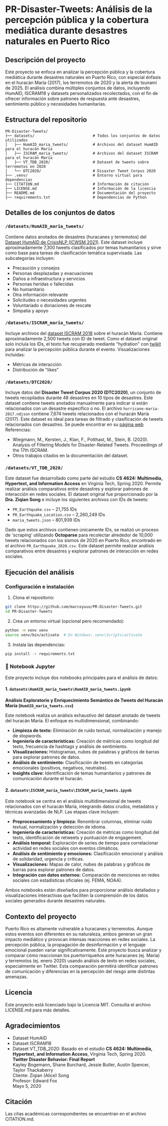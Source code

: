 # PR-Disaster-Tweets: Análisis de la percepción pública y la cobertura mediática durante desastres naturales en Puerto Rico

## Descripción del proyecto
Este proyecto se enfoca en analizar la percepción pública y la cobertura mediática durante desastres naturales en Puerto Rico, con especial énfasis en el huracán María (2017), los terremotos de 2020 y la alerta de tsunami de 2025. El análisis combina múltiples conjuntos de datos, incluyendo HumAID, ISCRAM18 y datasets personalizados recolectados, con el fin de ofrecer información sobre patrones de respuesta ante desastres, sentimiento público y necesidades humanitarias.

## Estructura del repositorio
```
PR-Disaster-Tweets/
├── datasets/                          # Todos los conjuntos de datos utilizados
│   ├── HumAID_maria_tweets/           # Archivos del dataset HumAID para el huracán María
│   ├── ISCRAM_maria_tweets/           # Archivos del dataset ISCRAM para el huracán María
│   ├── VT_TDB_2020/                   # Dataset de tweets sobre terremotos en 2020
│   └── DTC2020/                       # Disaster Tweet Corpus 2020
├── .venv/                             # Entorno virtual para dependencias
├── CITATION.md                        # Información de citación
├── LICENSE.md                         # Información de la licencia
├── README.md                          # Documentación del proyecto
├── requirements.txt                   # Dependencias de Python
```

## Detalles de los conjuntos de datos

### `/datasets/HumAID_maria_tweets/`
Contiene datos anotados de desastres (huracanes y terremotos) del [Dataset HumAID de CrisisNLP (ICWSM 2021)](https://crisisnlp.qcri.org/humaid_dataset). Este dataset incluye aproximadamente 7,300 tweets clasificados por temas humanitarios y sirve como base para tareas de clasificación temática supervisada. Las subcategorías incluyen:
- Precaución y consejos
- Personas desplazadas y evacuaciones
- Daños a infraestructura y servicios
- Personas heridas o fallecidas
- No humanitario
- Otra información relevante
- Solicitudes o necesidades urgentes
- Voluntariado o donaciones de rescate
- Simpatía y apoyo

### `/datasets/ISCRAM_maria_tweets/`
Incluye archivos del [dataset ISCRAM 2018](https://arxiv.org/pdf/1805.05144) sobre el huracán María. Contiene aproximadamente 2,500 tweets con ID de tweet. Como el dataset original solo incluía los IDs, el texto fue recuperado mediante "hydration" con [twikit](https://github.com/d60/twikit) para analizar la percepción pública durante el evento. Visualizaciones incluidas:
- Métricas de interacción
- Distribución de "likes"

### `/datasets/DTC2020/`
Incluye datos del **Disaster Tweet Corpus 2020 (DTC2020)**, un conjunto de tweets recopilados durante 48 desastres en 10 tipos de desastres. Este dataset contiene tweets anotados manualmente para indicar si están relacionados con un desastre específico o no. El archivo `hurricane-maria-2017.ndjson` contiene 7,674 tweets relacionados con el huracán María (2017). Este dataset es ideal para tareas de filtrado y clasificación de tweets relacionados con desastres. Se puede encontrar en su [página web](https://zenodo.org/records/3713920#:~:text=Disaster%20Tweet%20Corpus%202020%20,to%20this%20disaster%20or)
Referencias:
- Wiegmann, M., Kersten, J., Klan, F., Potthast, M., Stein, B. (2020). Analysis of Filtering Models for Disaster-Related Tweets. Proceedings of the 17th ISCRAM.
- Otros trabajos citados en la documentación del dataset.

### `/datasets/VT_TDB_2020/`
Este dataset fue desarrollado como parte del estudio **CS 4624: Multimedia, Hypertext, and Information Access** en Virginia Tech, Spring 2020. Permite realizar análisis comparativos entre desastres y explorar patrones de interacción en redes sociales. El dataset original fue proporcionado por la **Dra. Ziqian Song** e incluye los siguientes archivos con IDs de tweets:
- `PR_Earthquake.csv` – 21,755 IDs
- `PR_Earthquake_Location.csv` – 2,260,249 IDs
- `maria_tweets.json` – 801,939 IDs

Dado que estos archivos contienen únicamente IDs, se realizó un proceso de 'scraping' utilizando **Octoparse** para recolectar alrededor de 10,000 tweets relacionados con los sismos de 2020 en Puerto Rico, encontrado en el archivo `PR_Earthquake_2020.csv`. Este dataset permite realizar análisis comparativos entre desastres y explorar patrones de interacción en redes sociales.


## Ejecución del análisis

### Configuración e instalación

1. Clona el repositorio:
```bash
git clone https://github.com/marcoyuuu/PR-Disaster-Tweets.git
cd PR-Disaster-Tweets
```

2. Crea un entorno virtual (opcional pero recomendado):
```bash
python -m venv venv
source venv/bin/activate  # En Windows: venv\Scripts\activate
```

3. Instala las dependencias:
```bash
pip install -r requirements.txt
```

### 📘 Notebook Jupyter

Este proyecto incluye dos notebooks principales para el análisis de datos:

#### 1. `datasets\HumAID_maria_tweets\HumAID_maria_tweets.ipynb`
**Análisis Exploratorio y Enriquecimiento Semántico de Tweets del Huracán María (`HumAID_maria_tweets.csv`)**

Este notebook realiza un análisis exhaustivo del dataset anotado de tweets del huracán María. El enfoque es multidimensional, combinando:
- **Limpieza de texto:** Eliminación de ruido textual, normalización y manejo de stopwords.
- **Ingeniería de características:** Creación de métricas como longitud del texto, frecuencia de hashtags y análisis de sentimiento.
- **Visualizaciones:** Histogramas, nubes de palabras y gráficos de barras para explorar patrones de datos.
- **Análisis de sentimiento:** Clasificación de tweets en categorías emocionales (positivos, negativos, neutrales).
- **Insights clave:** Identificación de temas humanitarios y patrones de comunicación durante el huracán.

#### 2. `datasets\ISCRAM_maria_tweets\ISCRAM_maria_tweets.ipynb`

Este notebook se centra en el análisis multidimensional de tweets relacionados con el huracán María, integrando datos crudos, metadatos y técnicas avanzadas de NLP. Las etapas clave incluyen:
- **Preprocesamiento y limpieza:** Renombrar columnas, eliminar ruido textual, normalización y detección de idioma.
- **Ingeniería de características:** Creación de métricas como longitud del texto, identificación de retweets y puntuación de engagement.
- **Análisis temporal:** Exploración de series de tiempo para correlacionar actividad en redes sociales con eventos climáticos.
- **Análisis de sentimiento y emociones:** Clasificación emocional y análisis de solidaridad, urgencia y críticas.
- **Visualizaciones:** Mapas de calor, nubes de palabras y gráficos de barras para explorar patrones de datos.
- **Integración con datos externos:** Comparación de menciones en redes sociales con estadísticas oficiales (ej. FEMA, NOAA).

Ambos notebooks están diseñados para proporcionar análisis detallados y visualizaciones interactivas que faciliten la comprensión de los datos sociales generados durante desastres naturales.

## Contexto del proyecto

Puerto Rico es altamente vulnerable a huracanes y terremotos. Aunque estos eventos son diferentes en su naturaleza, ambos generan un gran impacto mediático y provocan intensas reacciones en redes sociales. La percepción pública, la propagación de desinformación y el lenguaje emocional pueden variar significativamente. Este proyecto busca analizar y comparar cómo reaccionan los puertorriqueños ante huracanes (ej. María) y terremotos (ej. enero 2020) usando análisis de texto en redes sociales, especialmente en Twitter. Esta comparación permitirá identificar patrones de comunicación y diferencias en la percepción del riesgo ante distintas amenazas.

## Licencia
Este proyecto está licenciado bajo la Licencia MIT. Consulta el archivo LICENSE.md para más detalles.

## Agradecimientos
- Dataset HumAID  
- Dataset ISCRAM18  
- Dataset VT_TDB_2020: Basado en el estudio **CS 4624: Multimedia, Hypertext, and Information Access**, Virginia Tech, Spring 2020.  
  **Twitter Disaster Behavior: Final Report**  
  Kayley Bogemann, Shane Burchard, Jessie Butler, Austin Spencer, Taylor Thackaberry  
  Cliente: Ziqian (Alice) Song  
  Profesor: Edward Fox  
  Mayo 5, 2020

## Citación
Las citas académicas correspondientes se encuentran en el archivo CITATION.md.